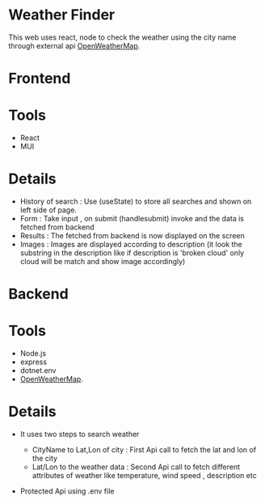 # Weather Finder
This web uses react, node to check the weather using the city name through external api [OpenWeatherMap](https://openweathermap.org).

# Frontend
 # Tools
- React
- MUI 
 # Details
- History of search : Use (useState) to store all searches and shown on left side of page.
- Form : Take input , on submit (handlesubmit) invoke and the data is fetched from backend 
- Results : The fetched from backend is now displayed on the screen
- Images : Images are displayed according to description (it look the substring in the description like if description is 'broken cloud' only cloud will be match and show image accordingly)

# Backend
  # Tools

  - Node.js
  - express
  - dotnet.env
  - [OpenWeatherMap](https://openweathermap.org).

  # Details
  - It uses two steps to search weather
      - CityName to Lat,Lon of city : First Api call to fetch the lat and lon of the city
      - Lat/Lon to the weather data : Second Api call to fetch different attributes of weather like temperature, wind speed , description etc

  - Protected Api using .env file 
